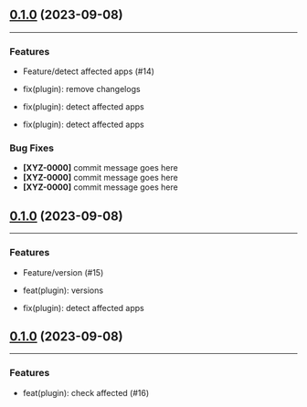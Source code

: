 
## [0.1.0](https://github.com/path/to/compare/v1.35.0...v1.35.1) (2023-09-08)

---

### Features

* Feature/detect affected apps (#14)

* fix(plugin): remove changelogs

* fix(plugin): detect affected apps

* fix(plugin): detect affected apps



### Bug Fixes

* **[XYZ-0000]** commit message goes here
* **[XYZ-0000]** commit message goes here
* **[XYZ-0000]** commit message goes here



  
## [0.1.0](https://github.com/path/to/compare/v1.35.0...v1.35.1) (2023-09-08)

---

### Features

* Feature/version (#15)

* feat(plugin): versions

* fix(plugin): detect affected apps




  
## [0.1.0](https://github.com/path/to/compare/v1.35.0...v1.35.1) (2023-09-08)

---

### Features

* feat(plugin): check affected (#16)






  